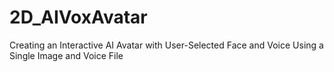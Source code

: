 # 2D_AIVoxAvatar
Creating an Interactive AI Avatar with User-Selected Face and Voice Using a Single Image and Voice File
